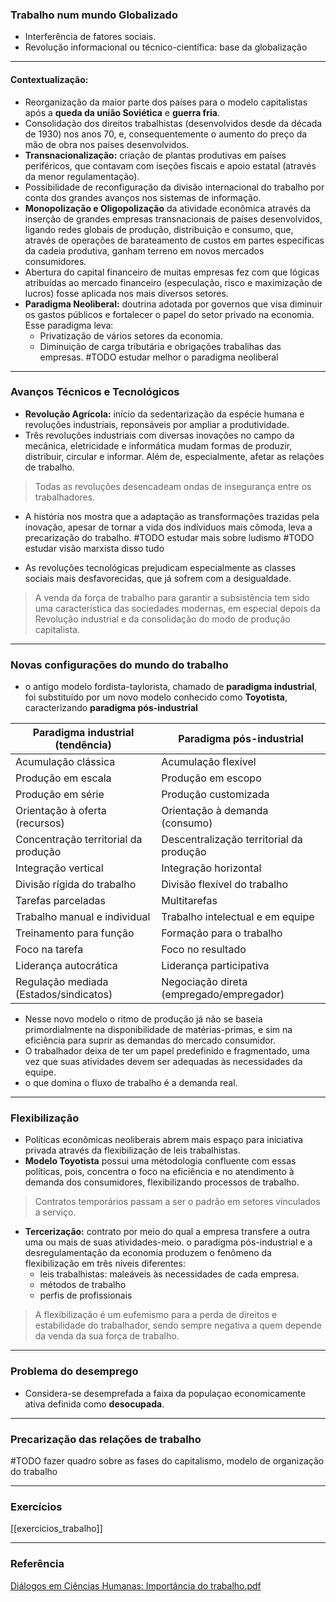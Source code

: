 ### Trabalho num mundo Globalizado
- Interferência de fatores sociais.
- Revolução informacional ou técnico-científica: base da globalização

---
#### Contextualização:
- Reorganização da maior parte dos países para o modelo capitalistas após a **queda da união Soviética** e **guerra fria**.
- Consolidação dos direitos trabalhistas (desenvolvidos desde da década de 1930) nos anos 70, e, consequentemente o aumento do preço da mão de obra nos países desenvolvidos.
- **Transnacionalização:** criação de plantas produtivas em países periféricos, que contavam com iseções fiscais e apoio estatal (através da menor regulamentação).
- Possibilidade de reconfiguração da divisão internacional do trabalho por conta dos grandes avanços nos sistemas de informação.
- **Monopolização e Oligopolização** da atividade econômica através da inserção de grandes empresas transnacionais de países desenvolvidos, ligando redes globais de produção, distribuição e consumo, que, através de operações de barateamento de custos em partes específicas da cadeia produtiva, ganham terreno em novos mercados consumidores.
- Abertura do capital financeiro de muitas empresas fez com que lógicas atribuídas ao mercado financeiro (especulação, risco e maximização de lucros) fosse aplicada nos mais diversos setores.
- **Paradigma Neoliberal:** doutrina adotada por governos que visa diminuir os gastos públicos e fortalecer o papel do setor privado na economia. 
Esse paradigma leva: 
	- Privatização de vários setores da economia.
	- Diminuição de carga tributária e obrigações trabalihas das empresas.
#TODO estudar melhor o paradigma neoliberal

---
### Avanços Técnicos e Tecnológicos
- **Revolução Agrícola:** início da sedentarização da espécie humana e revoluções industriais, reponsáveis por ampliar a produtividade.
- Três revoluções industriais com diversas inovações no campo da mecânica, eletricidade e informática mudam formas de produzir, distribuir, circular e informar. Além de, especialmente, afetar as relações de trabalho.
> Todas as revoluções desencadeam ondas de insegurança entre os trabalhadores.
- A história nos mostra que a adaptação as transformações trazidas pela inovação, apesar de tornar a vida dos indíviduos mais cômoda, leva a precarização do trabalho.
#TODO estudar mais sobre ludismo
#TODO estudar visão marxista disso tudo

- As revoluções tecnológicas prejudicam especialmente as classes sociais mais desfavorecidas, que já sofrem com a desigualdade.

> A venda da força de trabalho para garantir a subsistência tem sido uma característica das sociedades modernas, em especial depois da Revolução industrial e da consolidação do modo de produção capitalista.


---
### Novas configurações do mundo do trabalho
- o antigo modelo fordista-taylorista, chamado de **paradigma industrial**, foi substituído por um novo modelo conhecido como **Toyotista**, caracterizando **paradigma pós-industrial**

| Paradigma industrial (tendência)       | Paradigma pós-industrial                 |
| -------------------------------------- | ---------------------------------------- |
| Acumulação clássica                    | Acumulação flexível                      |
| Produção em escala                     | Produção em escopo                       |
| Produção em série                      | Produção customizada                     |
| Orientação à oferta (recursos)         | Orientação à demanda (consumo)           |
| Concentração territorial da produção   | Descentralização territorial da produção |
| Integração vertical                    | Integração horizontal                    |
| Divisão rígida do trabalho             | Divisão flexível do trabalho             |
| Tarefas parceladas                     | Multitarefas                             |
| Trabalho manual e individual           | Trabalho intelectual e em equipe         |
| Treinamento para função                | Formação para o trabalho                 |
| Foco na tarefa                         | Foco no resultado                        |
| Liderança autocrática                  | Liderança participativa                  |
| Regulação mediada (Estados/sindicatos) | Negociação direta (empregado/empregador) |

- Nesse novo modelo o ritmo de produção já não se baseia primordialmente na disponibilidade de matérias-primas, e sim na eficiência para suprir as demandas do mercado consumidor.
- O trabalhador deixa de ter um papel predefinido e fragmentado, uma vez que suas atividades devem ser adequadas às necessidades da equipe.
- o que domina o fluxo de trabalho é a demanda real.
---
### Flexibilização
- Políticas econômicas neoliberais abrem mais espaço para iniciativa privada através da flexibilização de leis trabalhistas.
- **Modelo Toyotista** possui uma métodologia confluente com essas políticas, pois, concentra o foco na eficiência e no atendimento à demanda dos consumidores, flexibilizando processos de trabalho.
> Contratos temporários passam a ser o padrão em setores vínculados a serviço. 
- **Tercerização:** contrato por meio do qual a empresa transfere a outra uma ou mais de suas atividades-meio.
o paradigma pós-industrial e a desregulamentação da economia produzem o fenômeno da flexibilização em três níveis diferentes:
	- leis trabalhistas: maleáveis às necessidades de cada empresa.
	- métodos de trabalho
	- perfis de profissionais
> A flexibilização é um eufemismo para a perda de direitos e estabilidade do trabalhador, sendo sempre negativa a quem depende da venda da sua força de trabalho.

---
### Problema do desemprego
- Considera-se desemprefada a faixa da populaçao economicamente ativa definida como **desocupada**.
---
### Precarização das relações de trabalho


#TODO fazer quadro sobre as fases do capitalismo, modelo de organização do trabalho

---
### Exercícios
[[exercicios_trabalho]]



---
### Referência
[Diálogos em Ciências Humanas: Importância do trabalho.pdf](file:///home/gdon/Documentos/artigos/livros-didaticos/Diálogos%20em%20Ciências%20Humanas:%20Importância%20do%20trabalho.pdf)